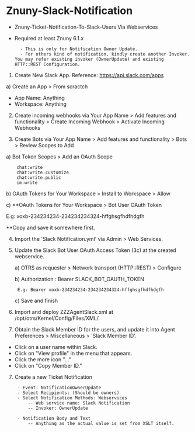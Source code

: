 # Znuny-Slack-Notification
- Znuny-Ticket-Notification-To-Slack-Users Via Webservices
- Required at least Znuny 6.1.x

		- This is only for Notification Owner Update.
		- For others kind of notification, kindly create another Invoker. You may refer existing invoker (OwnerUpdate) and existing HTTP::REST Configuration.


1. Create New Slack App. Reference: https://api.slack.com/apps

a) Create an App > From scractch
   - App Name: Anything
   - Workspace: Anything 


2. Create incoming webhooks via Your App Name > Add features and functionality > Create Incoming Webhook > Activate Incoming Webhooks


3. Create Bots via Your App Name > Add features and functionality > Bots > Review Scopes to Add

a) Bot Token Scopes > Add an OAuth Scope

		chat:write
		chat:write.customize
		chat:write.public
		im:write

b) OAuth Tokens for Your Workspace > Install to Workspace > Allow

c) **OAuth Tokens for Your Workspace > Bot User OAuth Token

E.g: xoxb-234234234-234234234324-hffghsgfhdfhdgfh

**Copy and save it somewhere first.


4. Import the 'Slack Notification.yml' via Admin > Web Services.

5. Update the Slack Bot User OAuth Access Token (3c) at the created webservice.

	a) OTRS as requester > Network transport (HTTP::REST) > Configure
	
	b) Authorization : Bearer SLACK_BOT_OAUTH_TOKEN
	
		E.g: Bearer xoxb-234234234-234234234324-hffghsgfhdfhdgfh

	c) Save and finish
	

6. Import and deploy ZZZAgentSlack.xml at /opt/otrs/Kernel/Config/Files/XML/

7. Obtain the Slack Member ID for the users, and update it into Agent Preferences > Miscellaneous > 'Slack Member ID'. 	

- Click on a user name within Slack.  
- Click on "View profile" in the menu that appears.  
- Click the more icon "..."  
- Click on "Copy Member ID."  


7. Create a new Ticket Notification  

		- Event: NotificationOwnerUpdate
		- Select Recipients: (Should be owners)
		- Select Notification Methods: Webservices 
			-- Web service name: Slack Notification
			-- Invoker: OwnerUpdate 
		
		- Notification Body and Text
			-- Anything as the actual value is set from XSLT itself.
		